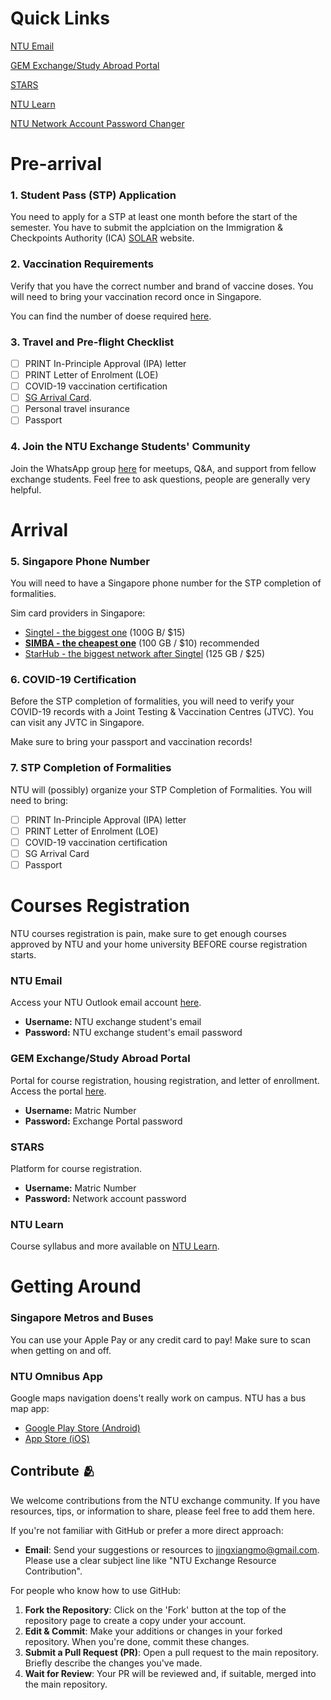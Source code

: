 # Quick Links
[NTU Email](https://outlook.office.com/)

[GEM Exchange/Study Abroad Portal](https://venus2.wis.ntu.edu.sg/GEMT/Student/StudentLogin.aspx)

[STARS](https://venus2.wis.ntu.edu.sg/GEMT/Student/StudentLogin.aspx)

[NTU Learn](https://ntulearn.ntu.edu.sg/ultra/institution-page)

[NTU Network Account Password Changer](https://pwd.ntu.edu.sg)


# Pre-arrival 
### 1. Student Pass (STP) Application
You need to apply for a STP at least one month before the start of the semester. You have to submit the applciation on the Immigration & Checkpoints Authority
(ICA) [SOLAR](https://eservices.ica.gov.sg/solar/index.xhtml) website.

### 2. Vaccination Requirements
Verify that you have the correct number and brand of vaccine doses. You will need to bring your vaccination record once in Singapore.

You can find the number of doese required [here](https://www.moh.gov.sg/covid-19/vaccination/faqs-on-overseas-vaccination-records-travel#overseasvax).


### 3. Travel and Pre-flight Checklist
- [ ] PRINT In-Principle Approval (IPA) letter
- [ ] PRINT Letter of Enrolment (LOE)
- [ ] COVID-19 vaccination certification
- [ ] [SG Arrival Card](https://eservices.ica.gov.sg/sgarrivalcard/).
- [ ] Personal travel insurance
- [ ] Passport

### 4. Join the NTU Exchange Students' Community
Join the WhatsApp group [here](https://chat.whatsapp.com/CpCrG6GiQdl2YCxojw3n6D) for meetups, Q&A, and support from fellow exchange students. Feel free to ask questions, people are generally very helpful.

# Arrival
### 5. Singapore Phone Number
You will need to have a Singapore phone number for the STP completion of formalities.

Sim card providers in Singapore:
- [Singtel - the biggest one](https://www.simba.sg/personal) (100G B/ $15)
- **[SIMBA - the cheapest one](https://www.singtel.com/personal/products-services/mobile/prepaid-plans/hi-sim-cards)** (100 GB / $10) recommended
- [StarHub - the biggest network after Singtel](https://www.starhub.com/personal/mobile/mobile-phones-plans/prepaid-cards.html) (125 GB / $25)

### 6. COVID-19 Certification
Before the STP completion of formalities, you will need to verify your COVID-19 records with a Joint Testing & Vaccination Centres (JTVC). You can visit any JVTC in Singapore. 

Make sure to bring your passport and vaccination records!

### 7. STP Completion of Formalities

NTU will (possibly) organize your STP Completion of Formalities. You will need to bring:
- [ ] PRINT In-Principle Approval (IPA) letter
- [ ] PRINT Letter of Enrolment (LOE)
- [ ] COVID-19 vaccination certification
- [ ] SG Arrival Card
- [ ] Passport

# Courses Registration
NTU courses registration is pain, make sure to get enough courses approved by NTU and your home university BEFORE course registration starts.

### NTU Email
Access your NTU Outlook email account [here](https://outlook.office.com/).
- **Username:** NTU exchange student's email
- **Password:** NTU exchange student's email password

### GEM Exchange/Study Abroad Portal
Portal for course registration, housing registration, and letter of enrollment. Access the portal [here](https://venus2.wis.ntu.edu.sg/GEMT/Student/StudentLogin.aspx).
- **Username:** Matric Number
- **Password:** Exchange Portal password

### STARS
Platform for course registration.
- **Username:** Matric Number
- **Password:** Network account password

### NTU Learn
Course syllabus and more available on [NTU Learn](https://ntulearn.ntu.edu.sg/ultra/institution-page).

# Getting Around 
### Singapore Metros and Buses
You can use your Apple Pay or any credit card to pay! Make sure to scan when getting on and off.

### NTU Omnibus App
Google maps navigation doens't really work on campus. NTU has a bus map app:

- [Google Play Store (Android)](https://play.google.com/store/apps/details?id=pw.adithya.ntubusnow&pcampaignid=)
- [App Store (iOS)](https://apps.apple.com/us/app/ntu-omnibus/id1636457987)


## Contribute 🫂
We welcome contributions from the NTU exchange community. If you have resources, tips, or information to share, please feel free to add them here.


If you're not familiar with GitHub or prefer a more direct approach:
- **Email**: Send your suggestions or resources to [jingxiangmo@gmail.com](mailto:jingxiangmo@gmail.com). Please use a clear subject line like "NTU Exchange Resource Contribution".

For people who know how to use GitHub:
1. **Fork the Repository**: Click on the 'Fork' button at the top of the repository page to create a copy under your account.
2. **Edit & Commit**: Make your additions or changes in your forked repository. When you're done, commit these changes.
3. **Submit a Pull Request (PR)**: Open a pull request to the main repository. Briefly describe the changes you've made.
4. **Wait for Review**: Your PR will be reviewed and, if suitable, merged into the main repository.

